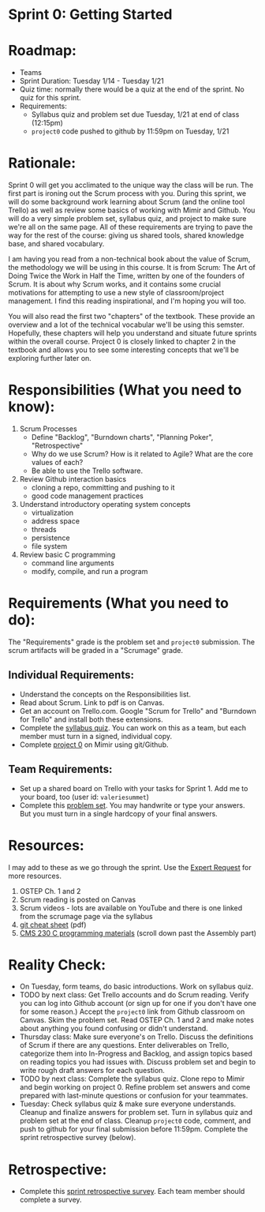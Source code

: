 # Sprint 0: Getting Started

# Roadmap:
* Teams
* Sprint Duration: Tuesday 1/14 - Tuesday 1/21
* Quiz time: normally there would be a quiz at the end of the sprint.  No quiz for this sprint.
* Requirements: 
   * Syllabus quiz and problem set due Tuesday, 1/21 at end of class (12:15pm)
   * `project0` code pushed to github by 11:59pm on Tuesday, 1/21

# Rationale: 
Sprint 0 will get you acclimated to the unique way the class will be run.  The first part is ironing out the Scrum process with you.  During this sprint, we will do some background work learning about Scrum (and the online tool Trello) as well as review some basics of working with Mimir and Github.  You will do a very simple problem set, syllabus quiz, and project to make sure we're all on the same page.  All of these requirements are trying to pave the way for the rest of the course: giving us shared tools, shared knowledge base, and shared vocabulary.

I am having you read from a non-technical book about the value of Scrum, the methodology we will be using in this course.  It is from Scrum: The Art of Doing Twice the Work in Half the Time, written by one of the founders of Scrum. It is about why Scrum works, and it contains some crucial motivations for attempting to use a new style of classroom/project management. I find this reading inspirational, and I'm hoping you will too. 

You will also read the first two "chapters" of the textbook.  These provide an overview and a lot of the technical vocabular we'll be using this semster.  Hopefully, these chapters will help you understand and situate future sprints within the overall course.  Project 0 is closely linked to chapter 2 in the textbook and allows you to see some interesting concepts that we'll be exploring further later on.

# Responsibilities (What you need to know):
1. Scrum Processes
   * Define "Backlog", "Burndown charts", "Planning Poker", "Retrospective"
   * Why do we use Scrum?  How is it related to Agile?  What are the core values of each?
   * Be able to use the Trello software.  
2. Review Github interaction basics
   * cloning a repo, committing and pushing to it
   * good code management practices
3. Understand introductory operating system concepts
   * virtualization
   * address space
   * threads
   * persistence
   * file system
4. Review basic C programming
   * command line arguments
   * modify, compile, and run a program
  
# Requirements (What you need to do):
The "Requirements" grade is the problem set and `project0` submission.  The scrum artifacts will be graded in a "Scrumage" grade.

## Individual Requirements:
   * Understand the concepts on the Responsibilities list.
   * Read about Scrum.  Link to pdf is on Canvas.
   * Get an account on Trello.com.  Google "Scrum for Trello" and "Burndown for Trello" and install both these extensions.
   * Complete the [syllabus quiz](./syllabus_quiz.md).  You can work on this as a team, but each member must turn in a signed, individual copy.
   * Complete [project 0](./project0.md) on Mimir using git/Github.

## Team Requirements:
   * Set up a shared board on Trello with your tasks for Sprint 1.  Add me to your board, too (user id: `valeriesummet`)
   * Complete this [problem set](./sprint0_prob_set.pdf).  You may handwrite or type your answers.  But you must turn in a single hardcopy of your final answers.

# Resources:  
I may add to these as we go through the sprint.  Use the [Expert Request](https://rollins.co1.qualtrics.com/jfe/form/SV_0jNfbBpN1clDJfn?course=cms33020&sprint=0) for more resources. 
1. OSTEP Ch. 1 and 2
2. Scrum reading is posted on Canvas
3. Scrum videos - lots are available on YouTube and there is one linked from the scrumage page via the syllabus
4. [git cheat sheet](https://education.github.com/git-cheat-sheet-education.pdf) (pdf)
5. [CMS 230 C programming materials](https://github.com/vsummet/cms230notes/blob/master/toc-credits.md) (scroll down past the Assembly part)

# Reality Check:
  * On Tuesday, form teams, do basic introductions.  Work on syllabus quiz.
  * TODO by next class:  Get Trello accounts and do Scrum reading. Verify you can log into Github account (or sign up for one if you don't have one for some reason.)  Accept the `project0` link from Github classroom on Canvas. Skim the problem set.  Read OSTEP Ch. 1 and 2 and make notes about anything you found confusing or didn't understand.
  * Thursday class: Make sure everyone's on Trello.  Discuss the definitions of Scrum if there are any questions. Enter deliverables on Trello, categorize them into In-Progress and Backlog, and assign topics based on reading topics you had issues with.  Discuss problem set and begin to write rough draft answers for each question.
  * TODO by next class: Complete the syllabus quiz. Clone repo to Mimir and begin working on project 0.  Refine problem set answers and come prepared with last-minute questions or confusion for your teammates.
  * Tuesday: Check syllabus quiz & make sure everyone understands. Cleanup and finalize answers for problem set.  Turn in syllabus quiz and problem set at the end of class.  Cleanup `project0` code, comment, and push to github for your final submission before 11:59pm.  Complete the sprint retrospective survey (below).

# Retrospective:
  * Complete this [sprint retrospective survey](https://rollins.co1.qualtrics.com/jfe/form/SV_3rAIzhpHFYbIixf?course=cms33020&sprint=0).  Each team member should complete a survey.
